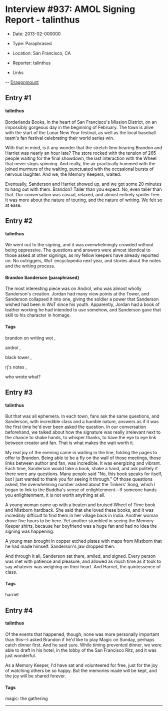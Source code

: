 # Interview #937: AMOL Signing Report - talinthus

- Date: 2013-02-000000

- Type: Paraphrased

- Location: San Francisco, CA

- Reporter: talinthus

- Links

-- [Dragonmount](http://www.dragonmount.com/forums/topic/79624-san-francisco-signing-2913/)


## Entry #1

#### talinthus

Borderlands Books, in the heart of San Francisco's Mission District, on an impossibly gorgeous day in the beginning of February. The town is alive with the start of the Lunar New Year festival, as well as the local baseball team's fan festival celebrating their world series win.

With that in mind, is it any wonder that the stretch limo bearing Brandon and Harriet was nearly an hour late? The store rocked with the tension of 265 people waiting for the final showdown, the last interaction with the Wheel that never stops spinning. And really, the air practically hummed with the joined murmurs of the waiting, punctuated with the occasional bursts of nervous laughter. And we, the Memory Keepers, waited.

Eventually, Sanderson and Harriet showed up, and we got some 20 minutes to hang out with them. Brandon? Taller than you expect. No, even taller than that. Our conversation was casual, relaxed, and almost entirely spoiler free. It was more about the nature of touring, and the nature of writing. We felt so at ease.

## Entry #2

#### talinthus

We went out to the signing, and it was overwhelmingly crowded without being oppressive. The questions and answers were almost identical to those asked at other signings, as my fellow keepers have already reported on. No outriggers, WoT encyclopedia next year, and stories about the notes and the writing process.

#### Brandon Sanderson (paraphrased)

The most interesting piece was on Androl, who was almost wholly Sanderson's creation. Jordan had many view points at the Tower, and Sanderson collapsed it into one, giving the soldier a power that Sanderson wished had been in WoT since his youth. Apparently, Jordan had a book of leather working he had intended to use somehow, and Sanderson gave that skill to his character in homage.

#### Tags

brandon on writing wot
,

androl
,

black tower
,

rj's notes
,

who wrote what?

## Entry #3

#### talinthus

But that was all ephemera. In each town, fans ask the same questions, and Sanderson, with incredible class and a humble nature, answers as if it was the first time he'd ever been asked the question. In our conversation beforehand, we talked about how the signature was really irrelevant next to the chance to shake hands, to whisper thanks, to have the eye to eye link between creator and fan. That is what makes the wait worth it.

My real joy of the evening came in waiting in the line, folding the pages to offer to Brandon. Being able to be a fly on the wall of those meetings, those links between author and fan, was incredible. It was energizing and vibrant. Each time, Sanderson would take a book, shake a hand, and ask politely if there were any questions. Many people said "No, this book speaks for itself, but I just wanted to thank you for seeing it through." Of those questions asked, the overwhelming number asked about the Tinkers' Song, which I began to link to the Buddha's sense of enlightenment—If someone hands you enlightenment, it is not worth anything at all.

A young woman came up with a beaten and bruised Wheel of Time book and Mistborn hardback. She said that she loved these books, and it was incredibly difficult to find them in her village back in India. Another woman drove five hours to be here. Yet another stumbled in seeing the Memory Keeper shirts, because her boyfriend was a huge fan and had no idea the signing was happening.

A young man brought in copper etched plates with maps from Mistborn that he had made himself. Sanderson's jaw dropped then.

And through it all, Sanderson sat there, smiled, and signed. Every person was met with patience and pleasure, and allowed as much time as it took to say whatever was weighing on their heart. And Harriet, the quintessence of class.

#### Tags

harriet

## Entry #4

#### talinthus

Of the events that happened, though, none was more personally important than this—I asked Brandon if he'd like to play Magic on Sunday, perhaps catch dinner first. And he said sure. While timing prevented dinner, we were able to draft in his hotel, in the lobby of the San Francisco Ritz, and it was just wonderful.

As a Memory Keeper, I'd have sat and volunteered for free, just for the joy of watching others be so happy. But the memories made will be kept, and the joy will be shared forever.

#### Tags

magic: the gathering


---

